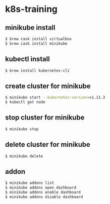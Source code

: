 # k8s-training

## minikube install
```bash
$ brew cask install virtualbox
$ brew cask install minikube
```

## kubectl install
```bash
$ brew install kubernetes-cli
```

## create cluster for minikube
```bash
$ minikube start --kubernetes-version=v1.11.3
$ kubectl get node
```

## stop cluster for minikube
```bash
$ minikube stop
```


## delete cluster for minikube
```bash
$ minikube delete
```

## addon
```bash
$ minikube addons list
$ minikube addons open dashboard
$ minikube addons enable dashboard
$ minikube addons disable dashboard
```

